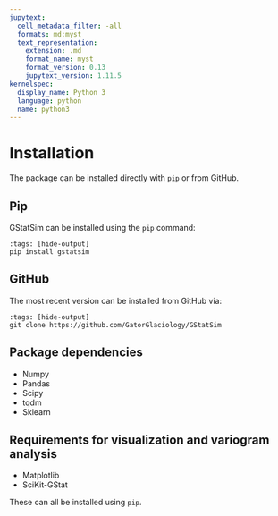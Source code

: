 ```yaml
---
jupytext:
  cell_metadata_filter: -all
  formats: md:myst
  text_representation:
    extension: .md
    format_name: myst
    format_version: 0.13
    jupytext_version: 1.11.5
kernelspec:
  display_name: Python 3
  language: python
  name: python3
---
```


# Installation

The package can be installed directly with `pip` or from GitHub.

## Pip

GStatSim can be installed using the `pip` command:

```{code-cell}
:tags: [hide-output]
pip install gstatsim
```

## GitHub

The most recent version can be installed from GitHub via:

```{code-cell}
:tags: [hide-output]
git clone https://github.com/GatorGlaciology/GStatSim
```


## Package dependencies
* Numpy
* Pandas
* Scipy
* tqdm
* Sklearn

## Requirements for visualization and variogram analysis
* Matplotlib
* SciKit-GStat

These can all be installed using `pip`. 



